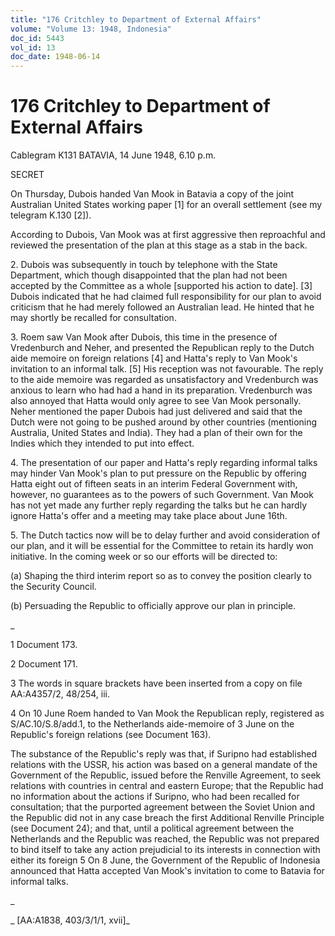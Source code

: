 ```yaml
---
title: "176 Critchley to Department of External Affairs"
volume: "Volume 13: 1948, Indonesia"
doc_id: 5443
vol_id: 13
doc_date: 1948-06-14
---
```


# 176 Critchley to Department of External Affairs

Cablegram K131 BATAVIA, 14 June 1948, 6.10 p.m.

SECRET

On Thursday, Dubois handed Van Mook in Batavia a copy of the joint Australian United States working paper [1] for an overall settlement (see my telegram K.130 [2]).

According to Dubois, Van Mook was at first aggressive then reproachful and reviewed the presentation of the plan at this stage as a stab in the back.

2\. Dubois was subsequently in touch by telephone with the State Department, which though disappointed that the plan had not been accepted by the Committee as a whole [supported his action to date]. [3] Dubois indicated that he had claimed full responsibility for our plan to avoid criticism that he had merely followed an Australian lead. He hinted that he may shortly be recalled for consultation.

3\. Roem saw Van Mook after Dubois, this time in the presence of Vredenburch and Neher, and presented the Republican reply to the Dutch aide memoire on foreign relations [4] and Hatta's reply to Van Mook's invitation to an informal talk. [5] His reception was not favourable. The reply to the aide memoire was regarded as unsatisfactory and Vredenburch was anxious to learn who had had a hand in its preparation. Vredenburch was also annoyed that Hatta would only agree to see Van Mook personally. Neher mentioned the paper Dubois had just delivered and said that the Dutch were not going to be pushed around by other countries (mentioning Australia, United States and India). They had a plan of their own for the Indies which they intended to put into effect.

4\. The presentation of our paper and Hatta's reply regarding informal talks may hinder Van Mook's plan to put pressure on the Republic by offering Hatta eight out of fifteen seats in an interim Federal Government with, however, no guarantees as to the powers of such Government. Van Mook has not yet made any further reply regarding the talks but he can hardly ignore Hatta's offer and a meeting may take place about June 16th.

5\. The Dutch tactics now will be to delay further and avoid consideration of our plan, and it will be essential for the Committee to retain its hardly won initiative. In the coming week or so our efforts will be directed to:

(a) Shaping the third interim report so as to convey the position clearly to the Security Council.

(b) Persuading the Republic to officially approve our plan in principle.

_

1 Document 173.

2 Document 171.

3 The words in square brackets have been inserted from a copy on file AA:A4357/2, 48/254, iii.

4 On 10 June Roem handed to Van Mook the Republican reply, registered as S/AC.10/S.8/add.1, to the Netherlands aide-memoire of 3 June on the Republic's foreign relations (see Document 163).

The substance of the Republic's reply was that, if Suripno had established relations with the USSR, his action was based on a general mandate of the Government of the Republic, issued before the Renville Agreement, to seek relations with countries in central and eastern Europe; that the Republic had no information about the actions if Suripno, who had been recalled for consultation; that the purported agreement between the Soviet Union and the Republic did not in any case breach the first Additional Renville Principle (see Document 24); and that, until a political agreement between the Netherlands and the Republic was reached, the Republic was not prepared to bind itself to take any action prejudicial to its interests in connection with either its foreign 5 On 8 June, the Government of the Republic of Indonesia announced that Hatta accepted Van Mook's invitation to come to Batavia for informal talks.

_

_ [AA:A1838, 403/3/1/1, xvii]_
